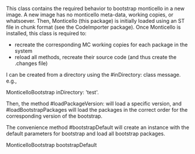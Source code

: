This class contains the required behavior to bootstrap monticello in a new image. A new image has no monticello meta-data, working copies, or whatsoever. Then, Monticello (this package) is initially loaded using an ST file in chunk format (see the CodeImporter package). Once Monticello is installed, this class is required to: - recreate the corresponding MC working copies for each package in the system - reload all methods, recreate their source code (and thus create the .changes file)I can be created from a directory using the #inDirectory: class message. e.g.,  MonticelloBootstrap inDirectory: 'test'.Then, the method #loadPackageVersion: will load a specific version, and #loadBootstrapPackages will load the packages in the correct order for the corresponding version of the bootstrap.The convenience method #bootstrapDefault will create an instance with the default parameters for bootstrap and load all bootstrap packages.  MonticelloBootstrap bootstrapDefault